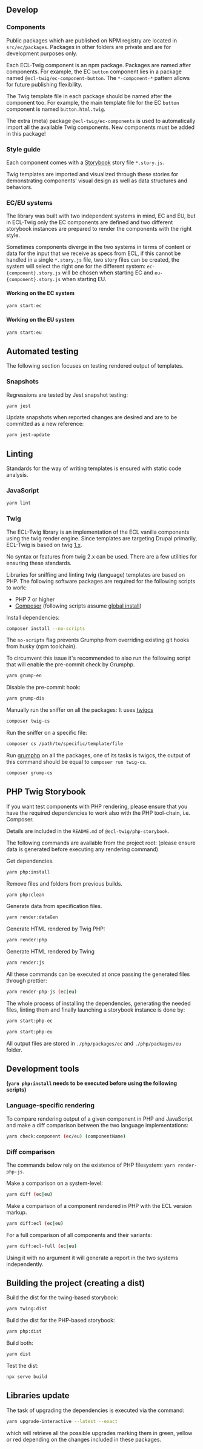 ## Develop

### Components

Public packages which are published on NPM registry are located in `src/ec/packages`. Packages in other folders are private and are for development purposes only.

Each ECL-Twig component is an npm package. Packages are named after components. For example, the EC `button` component lies in a package named `@ecl-twig/ec-component-button`. The `*-component-*` pattern allows for future publishing flexibility.

The Twig template file in each package should be named after the component too. For example, the main template file for the EC `button` component is named `button.html.twig`.

The extra (meta) package `@ecl-twig/ec-components` is used to automatically import all the available Twig components. New components must be added in this package!

### Style guide

Each component comes with a [Storybook](https://storybook.js.org/) story file `*.story.js`.

Twig templates are imported and visualized through these stories for demonstrating components' visual design as well as data structures and behaviors.

### EC/EU systems

The library was built with two independent systems in mind, EC and EU, but in ECL-Twig only the EC components are defined and two different storybook instances are prepared to render the components with the right style.

Sometimes components diverge in the two systems in terms of content or data for the input that we receive as specs from ECL, if this cannot be handled in a single `*.story.js` file, two story files can be created, the system will select the right one for the different system: `ec-{component}.story.js` will be chosen when starting EC and `eu-{component}.story.js` when starting EU.

#### Working on the EC system

```bash
yarn start:ec
```

#### Working on the EU system

```bash
yarn start:eu
```

## Automated testing

The following section focuses on testing rendered output of templates.

### Snapshots

Regressions are tested by Jest snapshot testing:

```bash
yarn jest
```

Update snapshots when reported changes are desired and are to be committed as a new reference:

```bash
yarn jest-update
```

## Linting

Standards for the way of writing templates is ensured with static code analysis.

### JavaScript

```bash
yarn lint
```

### Twig

The ECL-Twig library is an implementation of the ECL vanilla components using the twig render engine. Since templates are targeting Drupal primarily, ECL-Twig is based on twig [1.x](https://twig.symfony.com/doc/1.x/).

No syntax or features from twig 2.x can be used. There are a few utilities for ensuring these standards.

Libraries for sniffing and linting twig (language) templates are based on PHP. The following software packages are required for the following scripts to work:

- PHP 7 or higher
- [Composer](https://getcomposer.org/) (following scripts assume [global install](https://getcomposer.org/doc/00-intro.md#globally))

Install dependencies:

```bash
composer install --no-scripts
```

The `no-scripts` flag prevents Grumphp from overriding existing git hooks from husky (npm toolchain).

To circumvent this issue it's recommended to also run the following script that will enable the pre-commit check by Grumphp.

```bash
yarn grump-en
```

Disable the pre-commit hook:

```bash
yarn grump-dis
```

Manually run the sniffer on all the packages:
It uses [twigcs](https://github.com/friendsoftwig/twigcs)

```bash
composer twig-cs
```

Run the sniffer on a specific file:

```bash
composer cs /path/to/specific/template/file
```

Run [grumphp](https://github.com/phpro/grumphp) on all the packages, one of its tasks is twigcs, the output of this command should be equal to `composer run twig-cs`.

```bash
composer grump-cs
```

## PHP Twig Storybook

If you want test components with PHP rendering, please ensure that you have the required dependencies to work also with the PHP tool-chain, i.e. Composer.

Details are included in the `README.md` of `@ecl-twig/php-storybook`.

The following commands are available from the project root: (please ensure data is generated before executing any rendering command)

Get dependencies.

```bash
yarn php:install
```

Remove files and folders from previous builds.

```bash
yarn php:clean
```

Generate data from specification files.

```bash
yarn render:dataGen
```

Generate HTML rendered by Twig PHP:

```bash
yarn render:php
```

Generate HTML rendered by Twing

```bash
yarn render:js
```

All these commands can be executed at once passing the generated files through prettier:

```bash
yarn render-php-js (ec|eu)
```

The whole process of installing the dependencies, generating the needed files, linting them and finally launching a storybook instance is done by:

```bash
yarn start:php-ec
```

```bash
yarn start:php-eu
```

All output files are stored in `./php/packages/ec` and `./php/packages/eu` folder.

## Development tools

**(`yarn php:install` needs to be executed before using the following scripts)**

### Language-specific rendering

To compare rendering output of a given component in PHP and JavaScript and make a diff comparison between the two language implementations:

```bash
yarn check:component (ec/eu) (componentName)
```

### Diff comparison

The commands below rely on the existence of PHP filesystem: `yarn render-php-js`.

Make a comparison on a system-level:

```bash
yarn diff (ec|eu)
```

Make a comparison of a component rendered in PHP with the ECL version markup.

```bash
yarn diff:ecl (ec|eu)
```

For a full comparison of all components and their variants:

```bash
yarn diff:ecl-full (ec|eu)
```

Using it with no argument it will generate a report in the two systems independently.

## Building the project (creating a dist)

Build the dist for the twing-based storybook:

```bash
yarn twing:dist
```

Build the dist for the PHP-based storybook:

```bash
yarn php:dist
```

Build both:

```bash
yarn dist
```

Test the dist:

```bash
npx serve build
```

## Libraries update

The task of upgrading the dependencies is executed via the command:

```bash
yarn upgrade-interactive --latest --exact
```

which will retrieve all the possible upgrades marking them in green, yellow or red depending on the changes included in these packages.
